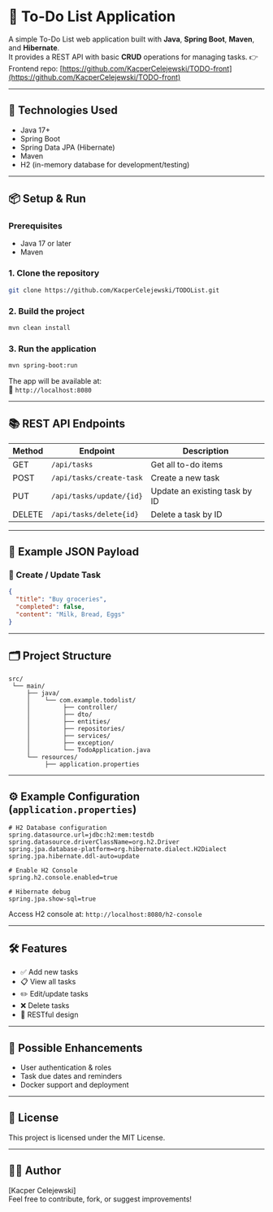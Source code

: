 # 📝 To-Do List Application

A simple To-Do List web application built with **Java**, **Spring Boot**, **Maven**, and **Hibernate**.  
It provides a REST API with basic **CRUD** operations for managing tasks.
👉 Frontend repo: [https://github.com/KacperCelejewski/TODO-front](https://github.com/KacperCelejewski/TODO-front)

---

## 🚀 Technologies Used

- Java 17+
- Spring Boot
- Spring Data JPA (Hibernate)
- Maven
- H2 (in-memory database for development/testing)


---

## 📦 Setup & Run

### Prerequisites
- Java 17 or later
- Maven

### 1. Clone the repository

```bash
git clone https://github.com/KacperCelejewski/TODOList.git
```

### 2. Build the project

```bash
mvn clean install
```

### 3. Run the application

```bash
mvn spring-boot:run
```

The app will be available at:  
📍 `http://localhost:8080`

---

## 📚 REST API Endpoints

| Method | Endpoint           | Description            |
|--------|--------------------|------------------------|
| GET    | `/api/tasks`                   | Get all to-do items    |
| POST   | `/api/tasks/create-task`       | Create a new task      |
| PUT    | `/api/tasks/update/{id}`       | Update an existing task by ID |
| DELETE | `/api/tasks/delete{id}`        | Delete a task by ID    |

---

## 🧪 Example JSON Payload

### 🔸 Create / Update Task

```json
{
  "title": "Buy groceries",
  "completed": false,
  "content": "Milk, Bread, Eggs"
}
```

---

## 🗂 Project Structure

```
src/
 └── main/
     ├── java/
     │    └── com.example.todolist/
     │         ├── controller/
     │         ├── dto/
     │         ├── entities/
     │         ├── repositories/
     │         ├── services/
     │         ├── exception/
     │         └── TodoApplication.java
     └── resources/
          ├── application.properties

```

---

## ⚙️ Example Configuration (`application.properties`)

```properties
# H2 Database configuration
spring.datasource.url=jdbc:h2:mem:testdb
spring.datasource.driverClassName=org.h2.Driver
spring.jpa.database-platform=org.hibernate.dialect.H2Dialect
spring.jpa.hibernate.ddl-auto=update

# Enable H2 Console
spring.h2.console.enabled=true

# Hibernate debug
spring.jpa.show-sql=true
```

Access H2 console at: `http://localhost:8080/h2-console`

---

## 🛠 Features

- ✅ Add new tasks
- 📋 View all tasks
- ✏️ Edit/update tasks
- ❌ Delete tasks
- 🔁 RESTful design

---

## 📌 Possible Enhancements

- User authentication & roles
- Task due dates and reminders
- Docker support and deployment

---

## 📄 License

This project is licensed under the MIT License.

---

## 👨‍💻 Author

[Kacper Celejewski]  
Feel free to contribute, fork, or suggest improvements!
